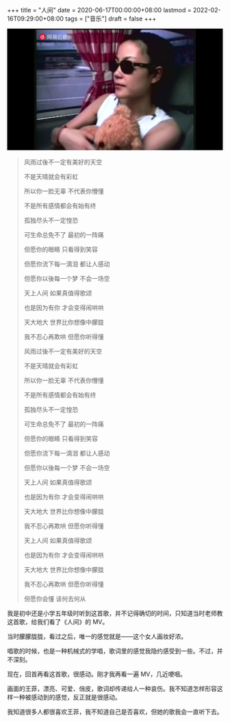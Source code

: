 +++
title = "人间"
date = 2020-06-17T00:00:00+08:00
lastmod = 2022-02-16T09:29:00+08:00
tags = ["音乐"]
draft = false
+++

![](/images/wangfei.jpg)

> 风雨过後不一定有美好的天空
>
> 不是天晴就会有彩虹
>
> 所以你一脸无辜 不代表你懵懂
>
> 不是所有感情都会有始有终
>
> 孤独尽头不一定惶恐
>
> 可生命总免不了 最初的一阵痛
>
> 但愿你的眼睛 只看得到笑容
>
> 但愿你流下每一滴泪 都让人感动
>
> 但愿你以後每一个梦 不会一场空
>
> 天上人间 如果真值得歌颂
>
> 也是因为有你 才会变得闹哄哄
>
> 天大地大 世界比你想像中朦胧
>
> 我不忍心再欺哄 但愿你听得懂
>
> 风雨过後不一定有美好的天空
>
> 不是天晴就会有彩虹
>
> 所以你一脸无辜 不代表你懵懂
>
> 不是所有感情都会有始有终
>
> 孤独尽头不一定惶恐
>
> 可生命总免不了 最初的一阵痛
>
> 但愿你的眼睛 只看得到笑容
>
> 但愿你流下每一滴泪 都让人感动
>
> 但愿你以後每一个梦 不会一场空
>
> 天上人间 如果真值得歌颂
>
> 也是因为有你 才会变得闹哄哄
>
> 天大地大 世界比你想像中朦胧
>
> 我不忍心再欺哄 但愿你听得懂
>
> 天上人间 如果真值得歌颂
>
> 也是因为有你 才会变得闹哄哄
>
> 天大地大 世界比你想像中朦胧
>
> 我不忍心再欺哄 但愿你听得懂
>
> 但愿你会懂 该何去何从

我是初中还是小学五年级时听到这首歌，并不记得确切的时间，只知道当时老师教这首歌，给我们看了《人间》的 MV。

当时朦朦胧胧，看过之后，唯一的感觉就是——这个女人画妆好浓。

唱歌的时候，也是一种机械式的学唱，歌词里的感觉我隐约感受到一些。不过，并不深刻。

现在，回首再看这首歌，很感动。刚才我再看一遍 MV，几近哽咽。

画面的王菲，漂亮、可爱、俏皮，歌词却传递给人一种哀伤。我不知道怎样形容这样一种被感动到的感觉，反正就是很感动。

我知道很多人都很喜欢王菲，我不知道自己是否喜欢，但她的歌我会一直听下去。
